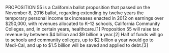PROPOSITION 55 is a California ballot proposition that passed on the November 8, 2016 ballot, regarding extending by twelve years the temporary personal income tax increases enacted in 2012 on earnings over $250,000, with revenues allocated to K–12 schools, California Community Colleges, and, in certain years, healthcare.[1] Proposition 55 will raise tax revenue by between $4 billion and $9 billion a year.[2] Half of funds will go to schools and community colleges, up to $2 billion a year would go to Medi-Cal, and up to $1.5 billion will be saved and applied to debt.[3]
